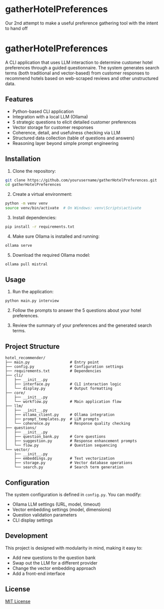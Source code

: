 # gatherHotelPreferences
Our 2nd attempt to make a useful preference gathering tool with the intent to hand off

# gatherHotelPreferences

A CLI application that uses LLM interaction to determine customer hotel preferences through a guided questionnaire. The system generates search terms (both traditional and vector-based) from customer responses to recommend hotels based on web-scraped reviews and other unstructured data.

## Features

- Python-based CLI application
- Integration with a local LLM (Ollama)
- 5 strategic questions to elicit detailed customer preferences
- Vector storage for customer responses
- Coherence, detail, and usefulness checking via LLM
- Structured data collection (table of questions and answers)
- Reasoning layer beyond simple prompt engineering

## Installation

1. Clone the repository:
```bash
git clone https://github.com/yourusername/gatherHotelPreferences.git
cd gatherHotelPreferences
```

2. Create a virtual environment:
```bash
python -m venv venv
source venv/bin/activate  # On Windows: venv\Scripts\activate
```

3. Install dependencies:
```bash
pip install -r requirements.txt
```

4. Make sure Ollama is installed and running:
```bash
ollama serve
```

5. Download the required Ollama model:
```bash
ollama pull mistral
```

## Usage

1. Run the application:
```bash
python main.py interview
```

2. Follow the prompts to answer the 5 questions about your hotel preferences.

3. Review the summary of your preferences and the generated search terms.

## Project Structure

```
hotel_recommender/
├── main.py                  # Entry point
├── config.py                # Configuration settings
├── requirements.txt         # Dependencies
├── cli/
│   ├── __init__.py
│   ├── interface.py         # CLI interaction logic
│   └── display.py           # Output formatting
├── core/
│   ├── __init__.py
│   └── workflow.py          # Main application flow
├── llm/
│   ├── __init__.py
│   ├── ollama_client.py     # Ollama integration
│   ├── prompt_templates.py  # LLM prompts
│   └── coherence.py         # Response quality checking
├── questions/
│   ├── __init__.py
│   ├── question_bank.py     # Core questions
│   ├── suggestion.py        # Response enhancement prompts
│   └── flow.py              # Question sequencing
└── vector/
    ├── __init__.py
    ├── embeddings.py        # Text vectorization
    ├── storage.py           # Vector database operations
    └── search.py            # Search term generation
```

## Configuration

The system configuration is defined in `config.py`. You can modify:

- Ollama LLM settings (URL, model, timeout)
- Vector embedding settings (model, dimensions)
- Question validation parameters
- CLI display settings

## Development

This project is designed with modularity in mind, making it easy to:

- Add new questions to the question bank
- Swap out the LLM for a different provider
- Change the vector embedding approach
- Add a front-end interface

## License

[MIT License](LICENSE)
